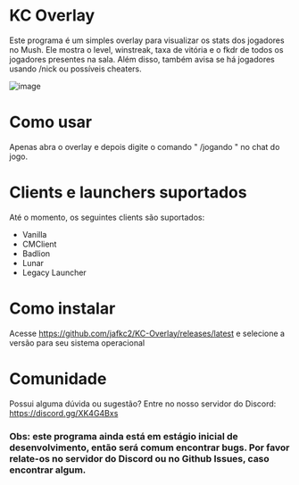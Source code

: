 # KC Overlay

Este programa é um simples overlay para visualizar os stats dos jogadores no Mush. Ele mostra o level, winstreak, taxa de vitória e o fkdr de todos os jogadores presentes na sala. Além disso, também avisa se há jogadores usando /nick ou possíveis cheaters.

![image](https://github.com/user-attachments/assets/485bf2c6-811f-4329-9ee6-1e81449d2409)

# Como usar

Apenas abra o overlay e depois digite o comando " /jogando "  no chat do jogo.

# Clients e launchers suportados

Até o momento, os seguintes clients são suportados:
* Vanilla
* CMClient
* Badlion
* Lunar
* Legacy Launcher

# Como instalar

Acesse https://github.com/jafkc2/KC-Overlay/releases/latest e selecione a versão para seu sistema operacional

# Comunidade

Possui alguma dúvida ou sugestão? Entre no nosso servidor do Discord: https://discord.gg/XK4G4Bxs

### Obs: este programa ainda está em estágio inicial de desenvolvimento, então será comum encontrar bugs. Por favor relate-os no servidor do Discord ou no Github Issues, caso encontrar algum.
